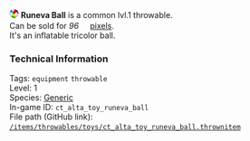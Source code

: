 ![ ](https://raw.githubusercontent.com/Ceterai/Enternia/main/items/throwables/toys/ct_alta_toy_runeva_ball.png) **Runeva Ball** is a common lvl.1 throwable.  
Can be sold for *96* <img src="https://starbounder.org/mediawiki/images/2/21/Pixel.png" width="12" height="16"/> [pixels](https://starbounder.org/Pixel).  
It's an inflatable tricolor ball.

### Technical Information

Tags: `equipment` `throwable`  
Level: 1  
Species: [Generic](https://starbounder.org/Perfectly_Generic_Item)  
In-game ID: `ct_alta_toy_runeva_ball`  
File path (GitHub link): [`/items/throwables/toys/ct_alta_toy_runeva_ball.thrownitem`](https://github.com/Ceterai/Enternia/blob/main/items/throwables/toys/ct_alta_toy_runeva_ball.thrownitem)
